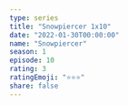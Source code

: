 ```yaml
---
type: series
title: "Snowpiercer 1x10"
date: "2022-01-30T00:00:00"
name: "Snowpiercer"
season: 1
episode: 10
rating: 3
ratingEmoji: "⭐️⭐️⭐️"
share: false
---
```

